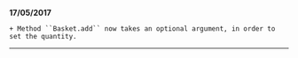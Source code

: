 **17/05/2017**

    + Method ``Basket.add`` now takes an optional argument, in order to set the quantity.

---